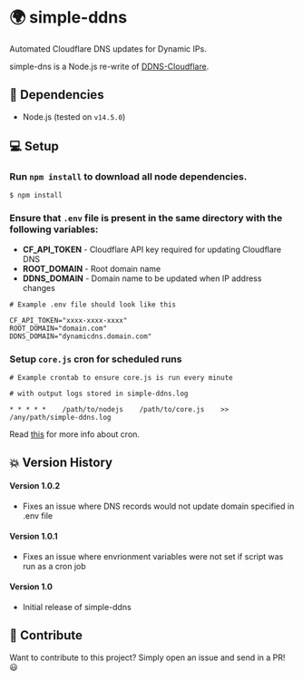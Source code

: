 # 🌍 simple-ddns

Automated Cloudflare DNS updates for Dynamic IPs.

simple-dns is a Node.js re-write of [DDNS-Cloudflare](https://github.com/prechuthan/DDNS-CloudFlare).

## 🐣 Dependencies

- Node.js (tested on `v14.5.0`)

## 💻 Setup

### Run `npm install` to download all node dependencies.

```
$ npm install
```

### Ensure that `.env` file is present in the same directory with the following variables:

- **CF_API_TOKEN** - Cloudflare API key required for updating Cloudflare DNS
- **ROOT_DOMAIN** - Root domain name
- **DDNS_DOMAIN** - Domain name to be updated when IP address changes

```
# Example .env file should look like this

CF_API_TOKEN="xxxx-xxxx-xxxx"
ROOT_DOMAIN="domain.com"
DDNS_DOMAIN="dynamicdns.domain.com"
```

### Setup `core.js` cron for scheduled runs

```
# Example crontab to ensure core.js is run every minute

# with output logs stored in simple-ddns.log

* * * * *    /path/to/nodejs    /path/to/core.js    >>    /any/path/simple-ddns.log
```

Read [this](https://www.ostechnix.com/a-beginners-guide-to-cron-jobs/) for more info about cron.

## 💥 Version History

#### Version 1.0.2

- Fixes an issue where DNS records would not update domain specified in .env file

#### Version 1.0.1

- Fixes an issue where envrionment variables were not set if script was run as a cron job

#### Version 1.0

- Initial release of simple-ddns


## 🎉 Contribute

Want to contribute to this project? Simply open an issue and send in a PR! 😃
